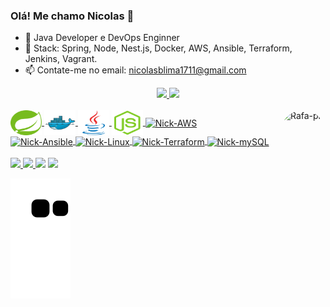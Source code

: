 ### Olá! Me chamo Nicolas 👋


- 🔭 Java Developer e DevOps Enginner
- 🌱 Stack: Spring, Node, Nest.js, Docker, AWS, Ansible, Terraform, Jenkins, Vagrant.
- 📫 Contate-me no email: nicolasblima1711@gmail.com

<div align="center">
  <a href="https://github.com/nicolas-limadev">
  <img height="180em" src="https://github-readme-stats.vercel.app/api/top-langs/?username=nicolas-limadev&show_icons=false&theme=dracula&include_all_commits=true&count_private=true&layout=compact"/>
  <img height="180em" src="https://github-readme-stats.vercel.app/api?username=nicolas-limadev&layout=compact&langs_count=7&theme=dracula"/>
</div>

<div style="display: inline_block"><br>
  <img align="center" alt="Nick-Spring" height="40" width="50" src="https://raw.githubusercontent.com/devicons/devicon/master/icons/spring/spring-original.svg">
  <img align="center" alt="Nick-Docker" height="40" width="50" src="https://raw.githubusercontent.com/devicons/devicon/master/icons/docker/docker-original.svg">
  <img align="center" alt="Nick-Java" height="40" width="50" src="https://raw.githubusercontent.com/devicons/devicon/master/icons/java/java-original.svg">
  <img align="center" alt="Nick-node" height="40" width="50" src="https://raw.githubusercontent.com/devicons/devicon/master/icons/nodejs/nodejs-original.svg">
  <img align="center" alt="Nick-AWS" height="40" width="50" src="https://cdn.jsdelivr.net/gh/devicons/devicon/icons/amazonwebservices/amazonwebservices-original-wordmark.svg">       
  
  <img align="right" alt="Rafa-pic" height="150" style="border-radius:50px;" src="https://cdn.discordapp.com/attachments/567164116603764748/974136010592108604/logomarca_png_branco_2.png">
</div>
  <div>
    <img align="center" alt="Nick-Ansible" height="40" width="50" src="https://cdn.jsdelivr.net/gh/devicons/devicon/icons/ansible/ansible-original-wordmark.svg">
    <img align="center" alt="Nick-Linux" height="40" width="50" src="https://cdn.jsdelivr.net/gh/devicons/devicon/icons/linux/linux-original.svg">
    <img align="center" alt="Nick-Terraform" height="40" width="50" src="https://cdn.jsdelivr.net/gh/devicons/devicon/icons/terraform/terraform-original.svg"> 
    <img align="center" alt="Nick-mySQL" height="40" width="50" src="https://cdn.jsdelivr.net/gh/devicons/devicon/icons/mysql/mysql-original-wordmark.svg">
  </div>
  <br>
<div> 
  <a href="https://www.youtube.com/channel/UCjoqwpsiXuPCzUy7oFpxaQg" target="_blank"><img src="https://img.shields.io/badge/YouTube-FF0000?style=for-the-badge&logo=youtube&logoColor=white" target="_blank">
</a>
 	<a href="https://www.twitch.tv/bytebr" target="_blank"><img src="https://img.shields.io/badge/Twitch-9146FF?style=for-the-badge&logo=twitch&logoColor=white" target="_blank">
</a>
  <a href = "mailto:nicolasblima1711@gmail.com"><img src="https://img.shields.io/badge/-Gmail-%23333?style=for-the-badge&logo=gmail&logoColor=white" target="_blank"></a>
  <a href="https://www.linkedin.com/in/nicolaslima1/" target="_blank"><img src="https://img.shields.io/badge/-LinkedIn-%230077B5?style=for-the-badge&logo=linkedin&logoColor=white" target="_blank">
</a> 
 
  ![Snake animation](https://github.com/nicolas-limadev/nicolas-limadev/blob/output/github-contribution-grid-snake.svg)
 
</div>
